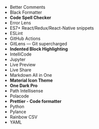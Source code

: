 - Better Comments
- Black Formatter
- **Code Spell Checker**
- Error Lens
- ES7+ React/Redux/React-Native snippets
- ESLint
- GitHub Actions
- GitLens — Git supercharged
- **Indented Block Highlighting**
- IntelliCode
- Jupyter
- Live Preview
- Live Share
- Markdown All in One
- **Material Icon Theme**
- **One Dark Pro**
- Path Intellisense
- Polacode
- **Prettier - Code formatter**
- Python
- Pylance
- Rainbow CSV
- YAML
